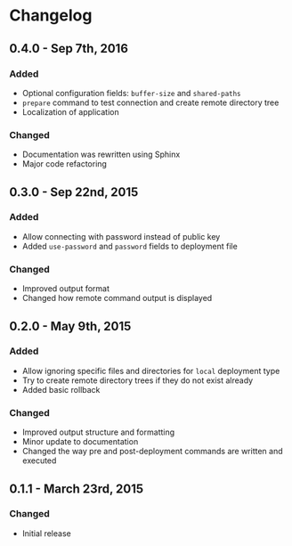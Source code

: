 # Changelog

## 0.4.0 - Sep 7th, 2016

### Added
- Optional configuration fields: `buffer-size` and `shared-paths`
- `prepare` command to test connection and create remote directory tree
- Localization of application

### Changed
- Documentation was rewritten using Sphinx
- Major code refactoring


## 0.3.0 - Sep 22nd, 2015

### Added
- Allow connecting with password instead of public key
- Added `use-password` and `password` fields to deployment file

### Changed
- Improved output format
- Changed how remote command output is displayed


## 0.2.0 - May 9th, 2015

### Added
- Allow ignoring specific files and directories for `local` deployment type
- Try to create remote directory trees if they do not exist already
- Added basic rollback

### Changed
- Improved output structure and formatting
- Minor update to documentation
- Changed the way pre and post-deployment commands are written and executed


## 0.1.1 - March 23rd, 2015

### Changed
- Initial release
